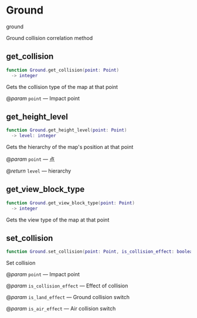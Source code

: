 # Ground

ground

Ground collision correlation method

## get_collision

```lua
function Ground.get_collision(point: Point)
  -> integer
```

Gets the collision type of the map at that point

@*param* `point` — Impact point
## get_height_level

```lua
function Ground.get_height_level(point: Point)
  -> level: integer
```

Gets the hierarchy of the map's position at that point

@*param* `point` — 点

@*return* `level` — hierarchy
## get_view_block_type

```lua
function Ground.get_view_block_type(point: Point)
  -> integer
```

Gets the view type of the map at that point
## set_collision

```lua
function Ground.set_collision(point: Point, is_collision_effect: boolean, is_land_effect: boolean, is_air_effect: boolean)
```

Set collision

@*param* `point` — Impact point

@*param* `is_collision_effect` — Effect of collision

@*param* `is_land_effect` — Ground collision switch

@*param* `is_air_effect` — Air collision switch

